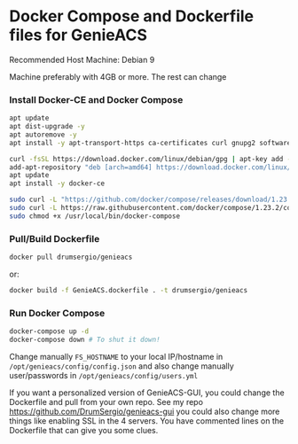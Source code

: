 # Docker Compose and Dockerfile files for GenieACS

Recommended Host Machine: Debian 9

Machine preferably with 4GB or more. The rest can change

### Install Docker-CE and Docker Compose

```bash
apt update
apt dist-upgrade -y
apt autoremove -y
apt install -y apt-transport-https ca-certificates curl gnupg2 software-properties-common sudo openssh-server htop avahi-daemon tcpdump wget

curl -fsSL https://download.docker.com/linux/debian/gpg | apt-key add -
add-apt-repository "deb [arch=amd64] https://download.docker.com/linux/debian $(lsb_release -cs) stable"
apt update
apt install -y docker-ce

sudo curl -L "https://github.com/docker/compose/releases/download/1.23.2/docker-compose-$(uname -s)-$(uname -m)" -o /usr/local/bin/docker-compose
sudo curl -L https://raw.githubusercontent.com/docker/compose/1.23.2/contrib/completion/bash/docker-compose -o /etc/bash_completion.d/docker-compose ## In order to enable command-line completion of Compose
sudo chmod +x /usr/local/bin/docker-compose
```

### Pull/Build Dockerfile

```bash
docker pull drumsergio/genieacs
```
or:
```bash
docker build -f GenieACS.dockerfile . -t drumsergio/genieacs
```

### Run Docker Compose

```bash
docker-compose up -d
docker-compose down # To shut it down!
```

Change manually `FS_HOSTNAME` to your local IP/hostname in `/opt/genieacs/config/config.json` and also change manually user/passwords in `/opt/genieacs/config/users.yml`

If you want a personalized version of GenieACS-GUI, you could change the Dockerfile and pull from your own repo. See my repo https://github.com/DrumSergio/genieacs-gui you could also change more things like enabling SSL in the 4 servers. You have commented lines on the Dockerfile that can give you some clues.


